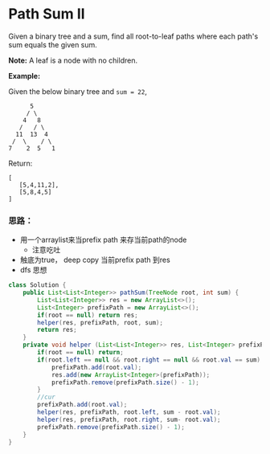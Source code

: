 # Path Sum II

Given a binary tree and a sum, find all root-to-leaf paths where each path's sum equals the given sum.

**Note:** A leaf is a node with no children.

**Example:**

Given the below binary tree and `sum = 22`,

```text
      5
     / \
    4   8
   /   / \
  11  13  4
 /  \    / \
7    2  5   1
```

Return:

```text
[
   [5,4,11,2],
   [5,8,4,5]
]
```

### 思路：

* 用一个arraylist来当prefix path 来存当前path的node
  * 注意吃吐
* 触底为true， deep copy 当前prefix path 到res
* dfs 思想

```java
class Solution {
    public List<List<Integer>> pathSum(TreeNode root, int sum) {
        List<List<Integer>> res = new ArrayList<>();
        List<Integer> prefixPath = new ArrayList<>();
        if(root == null) return res;
        helper(res, prefixPath, root, sum);
        return res;
    }
    private void helper (List<List<Integer>> res, List<Integer> prefixPath, TreeNode root, int sum) {
        if(root == null) return; 
        if(root.left == null && root.right == null && root.val == sum) {
            prefixPath.add(root.val);
            res.add(new ArrayList<Integer>(prefixPath));
            prefixPath.remove(prefixPath.size() - 1);
        }
        //cur 
        prefixPath.add(root.val);
        helper(res, prefixPath, root.left, sum - root.val);
        helper(res, prefixPath, root.right, sum- root.val);
        prefixPath.remove(prefixPath.size() - 1);
    }
}
```

